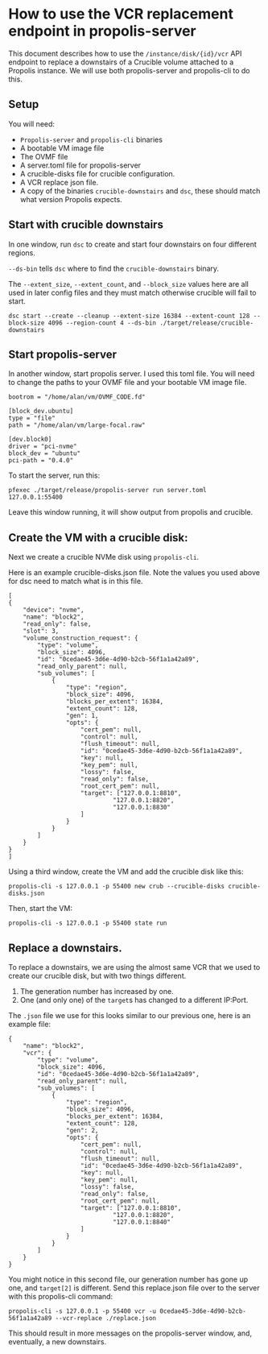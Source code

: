 # How to use the VCR replacement endpoint in propolis-server

This document describes how to use the `/instance/disk/{id}/vcr` API endpoint
to replace a downstairs of a Crucible volume attached to a Propolis instance.
We will use both propolis-server and propolis-cli to do this.

## Setup

You will need:
 * `Propolis-server` and `propolis-cli` binaries
 * A bootable VM image file
 * The OVMF file
 * A server.toml file for propolis-server
 * A crucible-disks file for crucible configuration.
 * A VCR replace json file.
 * A copy of the binaries `crucible-downstairs` and `dsc`, these should
   match what version Propolis expects.

## Start with crucible downstairs

In one window, run `dsc` to create and start four downstairs on four
different regions.

`--ds-bin` tells `dsc` where to find the `crucible-downstairs` binary.

The `--extent_size`, `--extent_count`, and `--block_size` values here are all
used in later config files and they must match otherwise crucible will
fail to start.

```
dsc start --create --cleanup --extent-size 16384 --extent-count 128 --block-size 4096 --region-count 4 --ds-bin ./target/release/crucible-downstairs
```

## Start propolis-server

In another window, start propolis server.
I used this toml file.  You will need to change the paths to your OVMF file
and your bootable VM image file.
```
bootrom = "/home/alan/vm/OVMF_CODE.fd"

[block_dev.ubuntu]
type = "file"
path = "/home/alan/vm/large-focal.raw"

[dev.block0]
driver = "pci-nvme"
block_dev = "ubuntu"
pci-path = "0.4.0"
```

To start the server, run this:

```
pfexec ./target/release/propolis-server run server.toml 127.0.0.1:55400
```

Leave this window running, it will show output from propolis and crucible.

## Create the VM with a crucible disk:

Next we create a crucible NVMe disk using `propolis-cli`.

Here is an example crucible-disks.json file.  Note the values you used above
for dsc need to match what is in this file.
```
[
{
    "device": "nvme",
    "name": "block2",
    "read_only": false,
    "slot": 3,
    "volume_construction_request": {
        "type": "volume",
        "block_size": 4096,
        "id": "0cedae45-3d6e-4d90-b2cb-56f1a1a42a89",
        "read_only_parent": null,
        "sub_volumes": [
            {
                "type": "region",
                "block_size": 4096,
                "blocks_per_extent": 16384,
                "extent_count": 128,
                "gen": 1,
                "opts": {
                    "cert_pem": null,
                    "control": null,
                    "flush_timeout": null,
                    "id": "0cedae45-3d6e-4d90-b2cb-56f1a1a42a89",
                    "key": null,
                    "key_pem": null,
                    "lossy": false,
                    "read_only": false,
                    "root_cert_pem": null,
                    "target": ["127.0.0.1:8810",
                             "127.0.0.1:8820",
                             "127.0.0.1:8830"
                    ]
                }
            }
        ]
    }
}
]
```

Using a third window, create the VM and add the crucible disk like this:

```
propolis-cli -s 127.0.0.1 -p 55400 new crub --crucible-disks crucible-disks.json
```

Then, start the VM:
```
propolis-cli -s 127.0.0.1 -p 55400 state run
```

## Replace a downstairs.

To replace a downstairs, we are using the almost same VCR that we used
to create our crucible disk, but with two things different.
1. The generation number has increased by one.
2. One (and only one) of the `target`s has changed to a different IP:Port.

The `.json` file we use for this looks similar to our previous one, here
is an example file:

```
{
    "name": "block2",
    "vcr": {
        "type": "volume",
        "block_size": 4096,
        "id": "0cedae45-3d6e-4d90-b2cb-56f1a1a42a89",
        "read_only_parent": null,
        "sub_volumes": [
            {
                "type": "region",
                "block_size": 4096,
                "blocks_per_extent": 16384,
                "extent_count": 128,
                "gen": 2,
                "opts": {
                    "cert_pem": null,
                    "control": null,
                    "flush_timeout": null,
                    "id": "0cedae45-3d6e-4d90-b2cb-56f1a1a42a89",
                    "key": null,
                    "key_pem": null,
                    "lossy": false,
                    "read_only": false,
                    "root_cert_pem": null,
                    "target": ["127.0.0.1:8810",
                             "127.0.0.1:8820",
                             "127.0.0.1:8840"
                    ]
                }
            }
        ]
    }
}
```

You might notice in this second file, our generation number has gone up one,
and `target[2]` is different.  Send this replace.json file over to the server
with this propolis-cli command:

```
propolis-cli -s 127.0.0.1 -p 55400 vcr -u 0cedae45-3d6e-4d90-b2cb-56f1a1a42a89 --vcr-replace ./replace.json
```

This should result in more messages on the propolis-server window, and,
eventually, a new downstairs.
